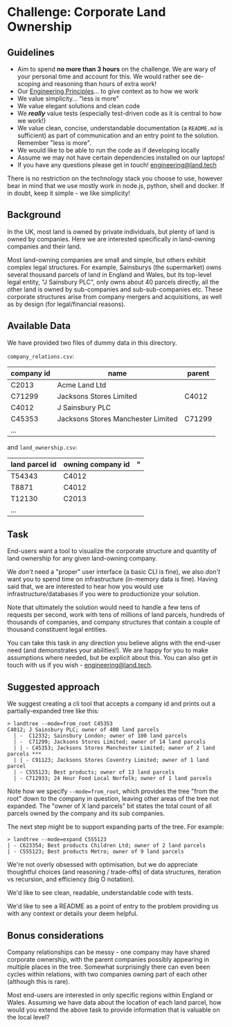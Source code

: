 # Challenge: Corporate Land Ownership

## Guidelines

- Aim to spend **no more than 3 hours** on the challenge. We are wary of your personal time and account for this. We would rather see de-scoping and reasoning than hours of extra work!
- Our [Engineering Principles](https://engineering.land.tech/principles)... to give context as to how we work
- We value simplicity... "less is more"
- We value elegant solutions and clean code
- We **_really_** value tests (especially test-driven code as it is central to how we work!)
- We value clean, concise, understandable documentation (a `README.md` is sufficient) as part of communication and an entry point to the solution. Remember "less is more".
- We would like to be able to run the code as if developing locally
- Assume we may not have certain dependencies installed on our laptops!
- If you have any questions please get in touch! engineering@land.tech

There is no restriction on the technology stack you choose to use, however bear in mind that we use mostly work in node.js, python, shell and docker. If in doubt, keep it simple - we like simplicity!

## Background

In the UK, most land is owned by private individuals, but plenty of land is owned by companies. Here we are interested specifically in land-owning companies and their land.

Most land-owning companies are small and simple, but others exhibit complex legal structures. For example, Sainsburys (the supermarket) owns several thousand parcels of
land in England and Wales, but its top-level legal entity, "J Sainsbury PLC", only owns about 40 parcels directly, all the other land is owned by sub-companies and sub-sub-companies etc. These
corporate structures arise from company mergers and acquisitions, as well as by design (for legal/financial reasons).

## Available Data

We have provided two files of dummy data in this directory.

`company_relations.csv`:

| company id | name                               | parent |
| ---------- | ---------------------------------- | ------ |
| C2013      | Acme Land Ltd                      |        |
| C71299     | Jacksons Stores Limited            | C4012  |
| C4012      | J Sainsbury PLC                    |        |
| C45353     | Jacksons Stores Manchester Limited | C71299 |
| ...        |                                    |        |

and `land_ownership.csv`:

| land parcel id | owning company id | "   |
| -------------- | ----------------- | --- |
| T54343         | C4012             |     |
| T8871          | C4012             |     |
| T12130         | C2013             |     |
| ...            |                   |     |

## Task

End-users want a tool to visualize the corporate structure and quantity of land ownership for any given land-owning company.

We _don't_ need a "proper" user interface (a basic CLI is fine), we also _don't_ want you to spend time on infrastructure (in-memory data is fine).
Having said that, we are interested to hear how you would use infrastructure/databases if you were to productionize your solution.

Note that ultimately the solution would need to handle a few tens of requests per second, work with tens of millions of land parcels,
hundreds of thousands of companies, and company structures that contain a couple of thousand constituent legal entities.

You can take this task in any direction you believe aligns with the end-user need (and demonstrates your abilities!).
We are happy for you to make assumptions where needed, but be explicit about this. You can also get in touch with us if you wish - engineering@land.tech.

## Suggested approach

We suggest creating a cli tool that accepts a company id and prints out a partially-expanded tree like this:

```
> landtree --mode=from_root C45353
C4012; J Sainsbury PLC; owner of 400 land parcels
  | -  C12332; Sainsbury London; owner of 100 land parcels
  | -  C71299; Jacksons Stores Limited; owner of 14 land parcels
  | | - C45353; Jacksons Stores Manchester Limited; owner of 2 land parcels ***
  | | - C91123; Jacksons Stores Coventry Limited; owner of 1 land parcel
  | - C555123; Best products; owner of 13 land parcels
  | - C712933; 24 Hour Food Local Norfolk; owner of 1 land parcels
```

Note how we specify `--mode=from_root`, which provides the tree "from the root" down to the company in question, leaving other areas of the tree not expanded.
The "owner of X land parcels" bit states the total count of all parcels owned by the company and its sub companies.

The next step might be to support expanding parts of the tree. For example:

```
> landtree --mode=expand C555123
| - C623354; Best products Children Ltd; owner of 2 land parcels
| - C555123; Best products Metro; owner of 9 land parcels
```

We're not overly obsessed with optimisation, but we do appreciate thoughtful choices (and reasoning / trade-offs) of data structures, iteration vs recursion, and efficiency (big O notation).

We'd like to see clean, readable, understandable code with tests.

We'd like to see a README as a point of entry to the problem providing us with any context or details your deem helpful.

## Bonus considerations

Company relationships can be messy - one company may have shared corporate ownership, with the parent companies possibly appearing in multiple places in the tree.
Somewhat surprisingly there can even been cycles within relations, with two companies owning part of each other (although this is rare).

Most end-users are interested in only specific regions within England or Wales. Assuming we have data about the location of each land parcel, how would you
extend the above task to provide information that is valuable on the local level?
